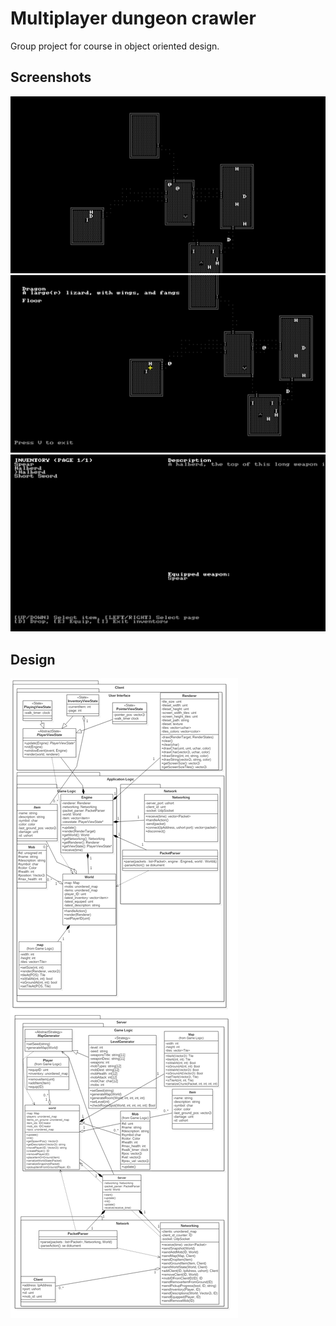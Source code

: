 # Multiplayer dungeon crawler
Group project for course in object oriented design.

## Screenshots
![Screenshot](ood1.png)
![Screenshot](ood2.png)
![Screenshot](ood3.png)
## Design
![Screenshot](design.png)
